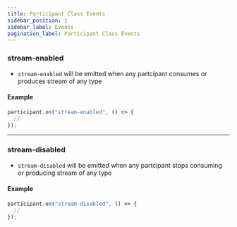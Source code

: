 ```yaml
---
title: Participant Class Events
sidebar_position: 1
sidebar_label: Events
pagination_label: Participant Class Events
---
```


<div class="sdk-api-ref-only-h4">

### stream-enabled

- `stream-enabled` will be emitted when any partcipant consumes or produces stream of any type

#### Example

```js
participant.on("stream-enabled", () => {
  //
});
```

---

### stream-disabled

- `stream-disabled` will be emitted when any partcipant stops consuming or producing stream of any type

#### Example

```js
participant.on("stream-disabled", () => {
  //
});
```

</div>
